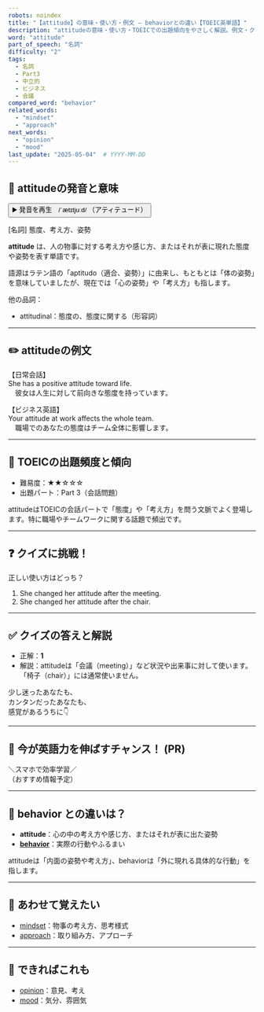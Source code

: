 ```yaml
---
robots: noindex
title: "【attitude】の意味・使い方・例文 ― behaviorとの違い【TOEIC英単語】"
description: "attitudeの意味・使い方・TOEICでの出題傾向をやさしく解説。例文・クイズ付きでbehaviorとの違いもわかりやすく学べます。"
word: "attitude"
part_of_speech: "名詞"
difficulty: "2"
tags:
  - 名詞
  - Part3
  - 中立的
  - ビジネス
  - 会議
compared_word: "behavior"
related_words:
  - "mindset"
  - "approach"
next_words:
  - "opinion"
  - "mood"
last_update: "2025-05-04"  # YYYY-MM-DD
---
```


## 🔰 attitudeの発音と意味

<button class="play-audio" onclick="playTTS('attitude')">
  <span class="play-audio-main">
    ▶️ 発音を再生　/ˈætɪtjuːd/
  </span>
  <span class="play-audio-sub">
    （アティテュード）
  </span>
</button>

[名詞] 態度、考え方、姿勢

**attitude** は、人の物事に対する考え方や感じ方、またはそれが表に現れた態度や姿勢を表す単語です。

語源はラテン語の「aptitudo（適合、姿勢）」に由来し、もともとは「体の姿勢」を意味していましたが、現在では「心の姿勢」や「考え方」も指します。

他の品詞：  
- attitudinal：態度の、態度に関する（形容詞）

---

## ✏️ attitudeの例文

【日常会話】  
She has a positive attitude toward life.  
　彼女は人生に対して前向きな態度を持っています。

【ビジネス英語】  
Your attitude at work affects the whole team.  
　職場でのあなたの態度はチーム全体に影響します。

---

## 🎯 TOEICの出題頻度と傾向

- 難易度：★★☆☆☆
- 出題パート：Part 3（会話問題）

attitudeはTOEICの会話パートで「態度」や「考え方」を問う文脈でよく登場します。特に職場やチームワークに関する話題で頻出です。

---

## ❓ クイズに挑戦！

正しい使い方はどっち？

1. She changed her attitude after the meeting.  
2. She changed her attitude after the chair.

---

## ✅ クイズの答えと解説

- 正解：**1**
- 解説：attitudeは「会議（meeting）」など状況や出来事に対して使います。「椅子（chair）」には通常使いません。

少し迷ったあなたも、  
カンタンだったあなたも、  
感覚があるうちに👇️

---

## 🚀 今が英語力を伸ばすチャンス！ (PR)

<div class="info-center">
＼スマホで効率学習／<br>  
（おすすめ情報予定）
</div>

---

## 🤔  behavior との違いは？

- **attitude**：心の中の考え方や感じ方、またはそれが表に出た姿勢
- **[behavior](/word/behavior)**：実際の行動やふるまい

attitudeは「内面の姿勢や考え方」、behaviorは「外に現れる具体的な行動」を指します。

---

## 🧩 あわせて覚えたい

- [mindset](/word/mindset)：物事の考え方、思考様式
- [approach](/word/approach)：取り組み方、アプローチ

---

## 📖 できればこれも

- [opinion](/word/opinion)：意見、考え
- [mood](/word/mood)：気分、雰囲気

<!-- cvid: aid25_bid05 -->
